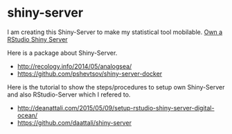 # shiny-server
I am creating this Shiny-Server to make my statistical tool mobilable.
[Own a RStudio Shiny Server](https://englianhu.wordpress.com/statistics/own-a-rstudio-shiny-server/)

Here is a package about Shiny-Server.
- <http://recology.info/2014/05/analogsea/>
- <https://github.com/pshevtsov/shiny-server-docker>

Here is the tutorial to show the steps/procedures to setup own Shiny-Server and also RStudio-Server which I refered to.
- <http://deanattali.com/2015/05/09/setup-rstudio-shiny-server-digital-ocean/>
- <https://github.com/daattali/shiny-server>

